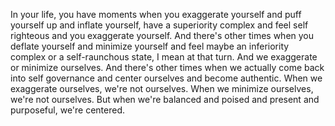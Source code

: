  In your life, you have moments when you exaggerate yourself and puff yourself up and inflate yourself, have a superiority complex and feel self righteous and you exaggerate yourself. And there's other times when you deflate yourself and minimize yourself and feel maybe an inferiority complex or a self-raunchous state, I mean at that turn. And we exaggerate or minimize ourselves. And there's other times when we actually come back into self governance and center ourselves and become authentic. When we exaggerate ourselves, we're not ourselves. When we minimize ourselves, we're not ourselves. But when we're balanced and poised and present and purposeful, we're centered.